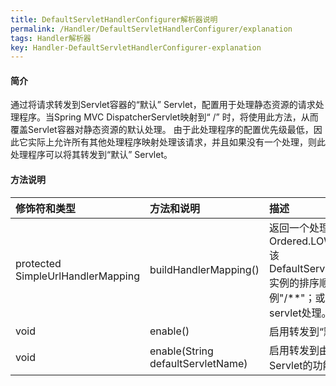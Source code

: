 ```yaml
---
title: DefaultServletHandlerConfigurer解析器说明
permalink: /Handler/DefaultServletHandlerConfigurer/explanation
tags: Handler解析器
key: Handler-DefaultServletHandlerConfigurer-explanation
---
```

#### 简介
通过将请求转发到Servlet容器的“默认” Servlet，配置用于处理静态资源的请求处理程序。当Spring MVC DispatcherServlet映射到“ /” 时，将使用此方法，从而覆盖Servlet容器对静态资源的默认处理。
由于此处理程序的配置优先级最低，因此它实际上允许所有其他处理程序映射处理该请求，并且如果没有一个处理，则此处理程序可以将其转发到“默认” Servlet。

#### 方法说明

| 修饰符和类型|	方法和说明|描述|
| :-----| :---- | :---- |
| protected SimpleUrlHandlerMapping	| buildHandlerMapping()| 返回一个处理程序映射实例，Ordered.LOWEST_PRECEDENCE 该DefaultServletHttpRequestHandler实例的排序顺序为：包含映射到的实例"/**"；或者null如果未启用默认servlet处理。|
| void| 	enable()| 启用转发到“默认” Servlet的功能。|
| void| 	enable(String defaultServletName)| 启用转发到由给定名称标识的“默认” Servlet的功能。|
